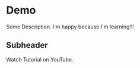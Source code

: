 # Demo

Some Description. I'm happy because I'm learning!!!

## Subheader

Watch Tutorial on YouTube.
